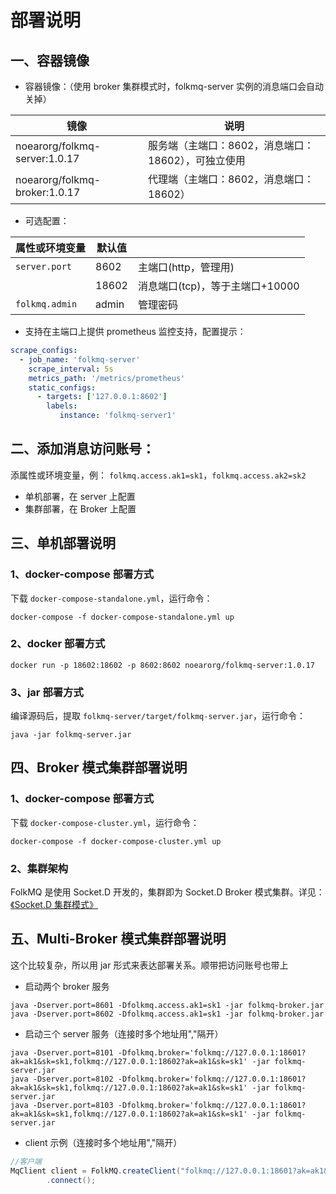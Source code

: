 
# 部署说明

## 一、容器镜像

* 容器镜像：（使用 broker 集群模式时，folkmq-server 实例的消息端口会自动关掉）

| 镜像                            | 说明                             |
|-------------------------------|--------------------------------|
| noearorg/folkmq-server:1.0.17 | 服务端（主端口：8602，消息端口：18602），可独立使用 |
| noearorg/folkmq-broker:1.0.17 | 代理端（主端口：8602，消息端口：18602）       |


* 可选配置：

| 属性或环境变量                       | 默认值 |                       |
|-------------------------------|-----|-----------------------|
| `server.port`                 |  8602   | 主端口(http，管理用)         |
|                               |  18602   | 消息端口(tcp)，等于主端口+10000 |
| `folkmq.admin`                |  admin   | 管理密码                  |


* 支持在主端口上提供 prometheus 监控支持，配置提示：

```yml
scrape_configs:
  - job_name: 'folkmq-server'
    scrape_interval: 5s
    metrics_path: '/metrics/prometheus'
    static_configs:
      - targets: ['127.0.0.1:8602']
        labels:
           instance: 'folkmq-server1'
```

## 二、添加消息访问账号：

添属性或环境变量，例： `folkmq.access.ak1=sk1`，`folkmq.access.ak2=sk2`

* 单机部署，在 server 上配置
* 集群部署，在 Broker 上配置


## 三、单机部署说明


### 1、docker-compose 部署方式

下载 `docker-compose-standalone.yml`，运行命令：

```
docker-compose -f docker-compose-standalone.yml up
```

### 2、docker 部署方式

```
docker run -p 18602:18602 -p 8602:8602 noearorg/folkmq-server:1.0.17 
```



### 3、jar 部署方式

编译源码后，提取 `folkmq-server/target/folkmq-server.jar`，运行命令：

```
java -jar folkmq-server.jar
```

## 四、Broker 模式集群部署说明


### 1、docker-compose 部署方式

下载 `docker-compose-cluster.yml`，运行命令：

```
docker-compose -f docker-compose-cluster.yml up
```

### 2、集群架构

FolkMQ 是使用 Socket.D 开发的，集群即为 Socket.D Broker 模式集群。详见：[《Socket.D 集群模式》](https://socketd.noear.org/article/737)


## 五、Multi-Broker 模式集群部署说明

这个比较复杂，所以用 jar 形式来表达部署关系。顺带把访问账号也带上

* 启动两个 broker 服务

```
java -Dserver.port=8601 -Dfolkmq.access.ak1=sk1 -jar folkmq-broker.jar
java -Dserver.port=8602 -Dfolkmq.access.ak1=sk1 -jar folkmq-broker.jar
```

* 启动三个 server 服务（连接时多个地址用","隔开）

```
java -Dserver.port=8101 -Dfolkmq.broker='folkmq://127.0.0.1:18601?ak=ak1&sk=sk1,folkmq://127.0.0.1:18602?ak=ak1&sk=sk1' -jar folkmq-server.jar
java -Dserver.port=8102 -Dfolkmq.broker='folkmq://127.0.0.1:18601?ak=ak1&sk=sk1,folkmq://127.0.0.1:18602?ak=ak1&sk=sk1' -jar folkmq-server.jar
java -Dserver.port=8103 -Dfolkmq.broker='folkmq://127.0.0.1:18601?ak=ak1&sk=sk1,folkmq://127.0.0.1:18602?ak=ak1&sk=sk1' -jar folkmq-server.jar
```

* client 示例（连接时多个地址用","隔开）

```java
//客户端
MqClient client = FolkMQ.createClient("folkmq://127.0.0.1:18601?ak=ak1&sk=sk1,folkmq://127.0.0.1:18602?ak=ak1&sk=sk1")
        .connect();
```